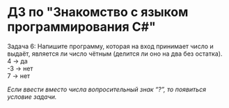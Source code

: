 # ДЗ по "Знакомство с языком программирования С#"
Задача 6: Напишите программу, которая на вход принимает число и выдаёт, является ли число чётным (делится ли оно на два без остатка).  
4 -> да  
-3 -> нет  
7 -> нет  
  
*Если ввести вместо числа вопросительный знак “?”, то появиться условие задачи.*
